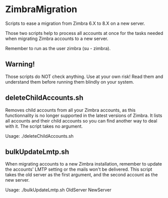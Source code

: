 # ZimbraMigration
Scripts to ease a migration from Zimbra 6.X to 8.X on a new server.

Those two scripts help to process all accounts at once for the tasks needed when migrating Zimbra accounts to a new server.

Remember to run as the user zimbra (su - zimbra).

## Warning!
Those scripts do NOT check anything. Use at your own risk! Read them and understand them before running them blindly on your system.

## deleteChildAccounts.sh
Removes child accounts from all your Zimbra accounts, as this functionnality is no longer supported in the latest versions of Zimbra. It lists all accounts and their child accounts so you can find another way to deal with it. The script takes no argument.

Usage: ./deleteChildAccounts.sh

## bulkUpdateLmtp.sh
When migrating accounts to a new Zimbra installation, remember to update the accounts' LMTP setting or the mails won't be delivered. This script takes the old server as the first argument, and the second account as the new server.

Usage: ./bulkUpdateLmtp.sh OldServer NewServer
